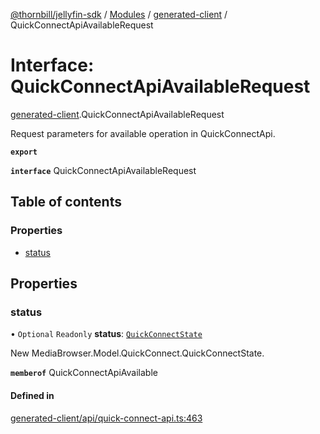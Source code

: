 [@thornbill/jellyfin-sdk](../README.md) / [Modules](../modules.md) / [generated-client](../modules/generated_client.md) / QuickConnectApiAvailableRequest

# Interface: QuickConnectApiAvailableRequest

[generated-client](../modules/generated_client.md).QuickConnectApiAvailableRequest

Request parameters for available operation in QuickConnectApi.

**`export`**

**`interface`** QuickConnectApiAvailableRequest

## Table of contents

### Properties

- [status](generated_client.QuickConnectApiAvailableRequest.md#status)

## Properties

### status

• `Optional` `Readonly` **status**: [`QuickConnectState`](../enums/index.api.QuickConnectState.md)

New MediaBrowser.Model.QuickConnect.QuickConnectState.

**`memberof`** QuickConnectApiAvailable

#### Defined in

[generated-client/api/quick-connect-api.ts:463](https://github.com/thornbill/jellyfin-sdk-typescript/blob/eb13db7/src/generated-client/api/quick-connect-api.ts#L463)
